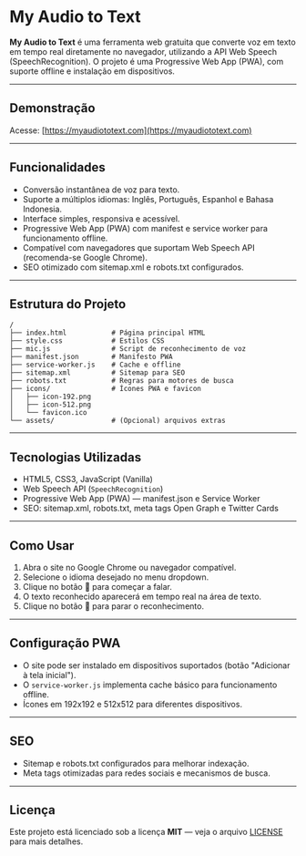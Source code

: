 # My Audio to Text

**My Audio to Text** é uma ferramenta web gratuita que converte voz em texto em tempo real diretamente no navegador, utilizando a API Web Speech (SpeechRecognition). O projeto é uma Progressive Web App (PWA), com suporte offline e instalação em dispositivos.

---

## Demonstração

Acesse: [https://myaudiototext.com](https://myaudiototext.com)

---

## Funcionalidades

* Conversão instantânea de voz para texto.
* Suporte a múltiplos idiomas: Inglês, Português, Espanhol e Bahasa Indonesia.
* Interface simples, responsiva e acessível.
* Progressive Web App (PWA) com manifest e service worker para funcionamento offline.
* Compatível com navegadores que suportam Web Speech API (recomenda-se Google Chrome).
* SEO otimizado com sitemap.xml e robots.txt configurados.

---

## Estrutura do Projeto

```
/
├── index.html           # Página principal HTML
├── style.css            # Estilos CSS
├── mic.js               # Script de reconhecimento de voz
├── manifest.json        # Manifesto PWA
├── service-worker.js    # Cache e offline
├── sitemap.xml          # Sitemap para SEO
├── robots.txt           # Regras para motores de busca
├── icons/               # Ícones PWA e favicon
│   ├── icon-192.png
│   ├── icon-512.png
│   └── favicon.ico
└── assets/              # (Opcional) arquivos extras
```

---

## Tecnologias Utilizadas

* HTML5, CSS3, JavaScript (Vanilla)
* Web Speech API (`SpeechRecognition`)
* Progressive Web App (PWA) — manifest.json e Service Worker
* SEO: sitemap.xml, robots.txt, meta tags Open Graph e Twitter Cards

---

## Como Usar

1. Abra o site no Google Chrome ou navegador compatível.
2. Selecione o idioma desejado no menu dropdown.
3. Clique no botão 🎤 para começar a falar.
4. O texto reconhecido aparecerá em tempo real na área de texto.
5. Clique no botão 🛑 para parar o reconhecimento.

---

## Configuração PWA

* O site pode ser instalado em dispositivos suportados (botão "Adicionar à tela inicial").
* O `service-worker.js` implementa cache básico para funcionamento offline.
* Ícones em 192x192 e 512x512 para diferentes dispositivos.

---

## SEO

* Sitemap e robots.txt configurados para melhorar indexação.
* Meta tags otimizadas para redes sociais e mecanismos de busca.

---

## Licença

Este projeto está licenciado sob a licença **MIT** — veja o arquivo [LICENSE](LICENSE) para mais detalhes.

